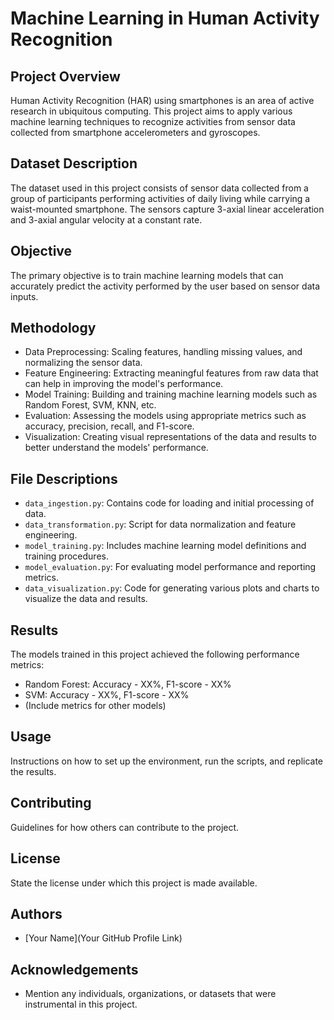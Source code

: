 # Machine Learning in Human Activity Recognition

## Project Overview
Human Activity Recognition (HAR) using smartphones is an area of active research in ubiquitous computing. This project aims to apply various machine learning techniques to recognize activities from sensor data collected from smartphone accelerometers and gyroscopes.

## Dataset Description
The dataset used in this project consists of sensor data collected from a group of participants performing activities of daily living while carrying a waist-mounted smartphone. The sensors capture 3-axial linear acceleration and 3-axial angular velocity at a constant rate.

## Objective
The primary objective is to train machine learning models that can accurately predict the activity performed by the user based on sensor data inputs.

## Methodology
- Data Preprocessing: Scaling features, handling missing values, and normalizing the sensor data.
- Feature Engineering: Extracting meaningful features from raw data that can help in improving the model's performance.
- Model Training: Building and training machine learning models such as Random Forest, SVM, KNN, etc.
- Evaluation: Assessing the models using appropriate metrics such as accuracy, precision, recall, and F1-score.
- Visualization: Creating visual representations of the data and results to better understand the models' performance.

## File Descriptions
- `data_ingestion.py`: Contains code for loading and initial processing of data.
- `data_transformation.py`: Script for data normalization and feature engineering.
- `model_training.py`: Includes machine learning model definitions and training procedures.
- `model_evaluation.py`: For evaluating model performance and reporting metrics.
- `data_visualization.py`: Code for generating various plots and charts to visualize the data and results.

## Results
The models trained in this project achieved the following performance metrics:
- Random Forest: Accuracy - XX%, F1-score - XX%
- SVM: Accuracy - XX%, F1-score - XX%
- (Include metrics for other models)

## Usage
Instructions on how to set up the environment, run the scripts, and replicate the results.

## Contributing
Guidelines for how others can contribute to the project.

## License
State the license under which this project is made available.

## Authors
- [Your Name](Your GitHub Profile Link)

## Acknowledgements
- Mention any individuals, organizations, or datasets that were instrumental in this project.

